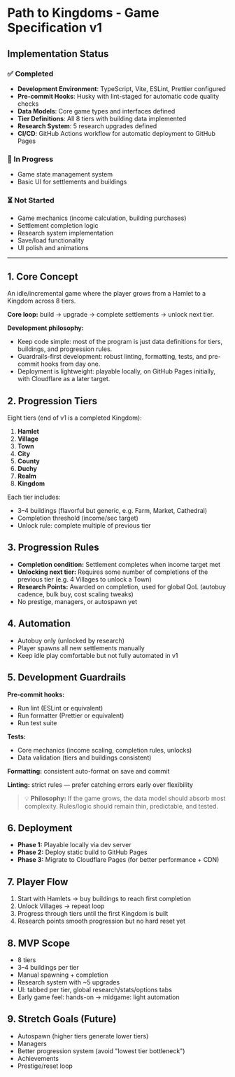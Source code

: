 # Path to Kingdoms - Game Specification v1

## Implementation Status

### ✅ Completed

- **Development Environment**: TypeScript, Vite, ESLint, Prettier configured
- **Pre-commit Hooks**: Husky with lint-staged for automatic code quality checks
- **Data Models**: Core game types and interfaces defined
- **Tier Definitions**: All 8 tiers with building data implemented
- **Research System**: 5 research upgrades defined
- **CI/CD**: GitHub Actions workflow for automatic deployment to GitHub Pages

### 🚧 In Progress

- Game state management system
- Basic UI for settlements and buildings

### ⏳ Not Started

- Game mechanics (income calculation, building purchases)
- Settlement completion logic
- Research system implementation
- Save/load functionality
- UI polish and animations

---

## 1. Core Concept

An idle/incremental game where the player grows from a Hamlet to a Kingdom across 8 tiers.

**Core loop:** build → upgrade → complete settlements → unlock next tier.

**Development philosophy:**

- Keep code simple: most of the program is just data definitions for tiers, buildings, and progression rules.
- Guardrails-first development: robust linting, formatting, tests, and pre-commit hooks from day one.
- Deployment is lightweight: playable locally, on GitHub Pages initially, with Cloudflare as a later target.

## 2. Progression Tiers

Eight tiers (end of v1 is a completed Kingdom):

1. **Hamlet**
2. **Village**
3. **Town**
4. **City**
5. **County**
6. **Duchy**
7. **Realm**
8. **Kingdom**

Each tier includes:

- 3–4 buildings (flavorful but generic, e.g. Farm, Market, Cathedral)
- Completion threshold (income/sec target)
- Unlock rule: complete multiple of previous tier

## 3. Progression Rules

- **Completion condition:** Settlement completes when income target met
- **Unlocking next tier:** Requires some number of completions of the previous tier (e.g. 4 Villages to unlock a Town)
- **Research Points:** Awarded on completion, used for global QoL (autobuy cadence, bulk buy, cost scaling tweaks)
- No prestige, managers, or autospawn yet

## 4. Automation

- Autobuy only (unlocked by research)
- Player spawns all new settlements manually
- Keep idle play comfortable but not fully automated in v1

## 5. Development Guardrails

**Pre-commit hooks:**

- Run lint (ESLint or equivalent)
- Run formatter (Prettier or equivalent)
- Run test suite

**Tests:**

- Core mechanics (income scaling, completion rules, unlocks)
- Data validation (tiers and buildings consistent)

**Formatting:** consistent auto-format on save and commit

**Linting:** strict rules — prefer catching errors early over flexibility

> 💡 **Philosophy:** If the game grows, the data model should absorb most complexity. Rules/logic should remain thin, predictable, and tested.

## 6. Deployment

- **Phase 1:** Playable locally via dev server
- **Phase 2:** Deploy static build to GitHub Pages
- **Phase 3:** Migrate to Cloudflare Pages (for better performance + CDN)

## 7. Player Flow

1. Start with Hamlets → buy buildings to reach first completion
2. Unlock Villages → repeat loop
3. Progress through tiers until the first Kingdom is built
4. Research points smooth progression but no hard reset yet

## 8. MVP Scope

- 8 tiers
- 3–4 buildings per tier
- Manual spawning + completion
- Research system with ~5 upgrades
- UI: tabbed per tier, global research/stats/options tabs
- Early game feel: hands-on → midgame: light automation

## 9. Stretch Goals (Future)

- Autospawn (higher tiers generate lower tiers)
- Managers
- Better progression system (avoid "lowest tier bottleneck")
- Achievements
- Prestige/reset loop
